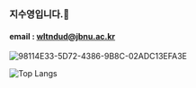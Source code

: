 ### 지수영입니다.👋
#### email : wltndud@jbnu.ac.kr
<!--
**sue1010/sue1010** is a ✨ _special_ ✨ repository because its `README.md` (this file) appears on your GitHub profile.

Here are some ideas to get you started:

- 🔭 I’m currently working on ...
- 🌱 I’m currently learning ...
- 👯 I’m looking to collaborate on ...
- 🤔 I’m looking for help with ...
- 💬 Ask me about ...
- 📫 How to reach me: ...
- 😄 Pronouns: ...
- ⚡ Fun fact: ...
-->
<!-- ![Anurag's GitHub stats](https://github-readme-stats.vercel.app/api?username=zIswim&show_icons=true&theme=radical) -->

![98114E33-5D72-4386-9B8C-02ADC13EFA3E](https://github.com/zIswim/zIswim/assets/68096801/144f8057-5f30-47d0-9f14-4e764bf13bbb)


![Top Langs](https://github-readme-stats.vercel.app/api/top-langs/?username=zIswim&layout=compact)
